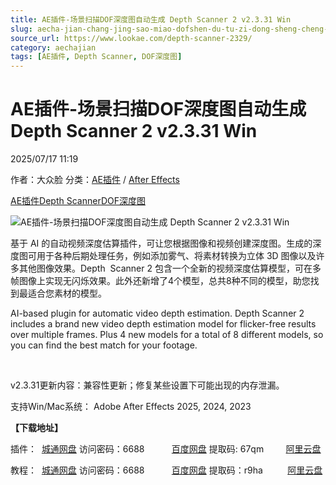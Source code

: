 ```yaml
---
title: AE插件-场景扫描DOF深度图自动生成 Depth Scanner 2 v2.3.31 Win
slug: aecha-jian-chang-jing-sao-miao-dofshen-du-tu-zi-dong-sheng-cheng-depth-scanner-2-v2-3-31-win
source_url: https://www.lookae.com/depth-scanner-2329/
category: aechajian
tags: [AE插件, Depth Scanner, DOF深度图]
---
```

# AE插件-场景扫描DOF深度图自动生成 Depth Scanner 2 v2.3.31 Win

2025/07/17 11:19

作者：大众脸
分类：[AE插件](https://www.lookae.com/after-effects/aechajian/) / [After Effects](https://www.lookae.com/after-effects/)

[AE插件](https://www.lookae.com/tag/ae%e6%8f%92%e4%bb%b6/)[Depth Scanner](https://www.lookae.com/tag/depth-scanner/)[DOF深度图](https://www.lookae.com/tag/dof%e6%b7%b1%e5%ba%a6%e5%9b%be/)

![AE插件-场景扫描DOF深度图自动生成 Depth Scanner 2 v2.3.31 Win](https://www.lookae.com/wp-content/uploads/2025/05/Depth-Scanner-2-.jpg "AE插件-场景扫描DOF深度图自动生成 Depth Scanner 2 v2.3.31 Win-LookAE.com")

基于 AI 的自动视频深度估算插件，可让您根据图像和视频创建深度图。生成的深度图可用于各种后期处理任务，例如添加雾气、将素材转换为立体 3D 图像以及许多其他图像效果。Depth  Scanner 2 包含一个全新的视频深度估算模型，可在多帧图像上实现无闪烁效果。此外还新增了4个模型，总共8种不同的模型，助您找到最适合您素材的模型。

AI-based plugin for automatic video depth estimation. Depth Scanner 2 includes a brand new video depth estimation model for flicker-free results over multiple frames. Plus 4 new models for a total of 8 different models, so you can find the best match for your footage.

[﻿﻿﻿](http://cloud.video.taobao.com/play/u/null/p/1/e/6/t/1/518851767017.mp4)

v2.3.31更新内容：兼容性更新；修复某些设置下可能出现的内存泄漏。

支持Win/Mac系统： Adobe After Effects 2025, 2024, 2023

**【下载地址】**

插件：  [城通网盘](https://url70.ctfile.com/f/2827370-1534112458-693dbb?p=4431) 访问密码：6688           [百度网盘](https://pan.baidu.com/s/1wm5G2E6GzbPlbW86gfbcIQ?pwd=67qm) 提取码: 67qm         [阿里云盘](https://www.alipan.com/s/kU5cWTP8mSj)

教程：  [城通网盘](https://url70.ctfile.com/f/2827370-545973468-65b5c4) 访问密码：6688           [百度网盘](https://pan.baidu.com/s/1bitEhT2gfaDWbcyUIr6y-A?pwd=r9ha) 提取码：r9ha          [阿里云盘](https://www.aliyundrive.com/s/7nX4Re3ipht)
